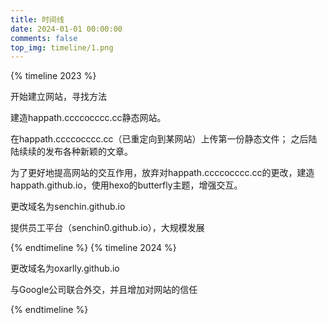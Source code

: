 ```yaml
---
title: 时间线
date: 2024-01-01 00:00:00
comments: false
top_img: timeline/1.png
---
```


{% timeline 2023 %}
<!-- timeline 02-21 -->
开始建立网站，寻找方法
<!-- endtimeline -->
<!-- timeline 02-21 -->
建造happath.ccccocccc.cc静态网站。
<!-- endtimeline -->
<!-- timeline 05-13 -->
在happath.ccccocccc.cc（已重定向到某网站）上传第一份静态文件；
之后陆陆续续的发布各种新颖的文章。
<!-- endtimeline -->
<!-- timeline 08-19 -->
为了更好地提高网站的交互作用，放弃对happath.ccccocccc.cc的更改，建造happath.github.io，使用hexo的butterfly主题，增强交互。
<!-- endtimeline -->
<!-- timeline 08-29 -->
更改域名为senchin.github.io
<!-- endtimeline -->
<!-- timeline 09-21 -->
提供员工平台（senchin0.github.io），大规模发展
<!-- endtimeline -->
{% endtimeline %}
{% timeline 2024 %}
<!-- timeline 01-13 -->
更改域名为oxarlly.github.io
<!-- endtimeline -->
<!-- timeline 01-14  -->
与Google公司联合外交，并且增加对网站的信任
<!-- endtimeline -->
{% endtimeline %}